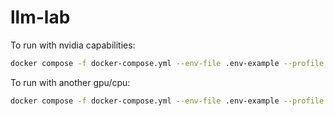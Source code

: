 # llm-lab

To run with nvidia capabilities:

```bash
docker compose -f docker-compose.yml --env-file .env-example --profile nvidia up -d
```

To run with another gpu/cpu:

```bash
docker compose -f docker-compose.yml --env-file .env-example --profile others up -d
```
